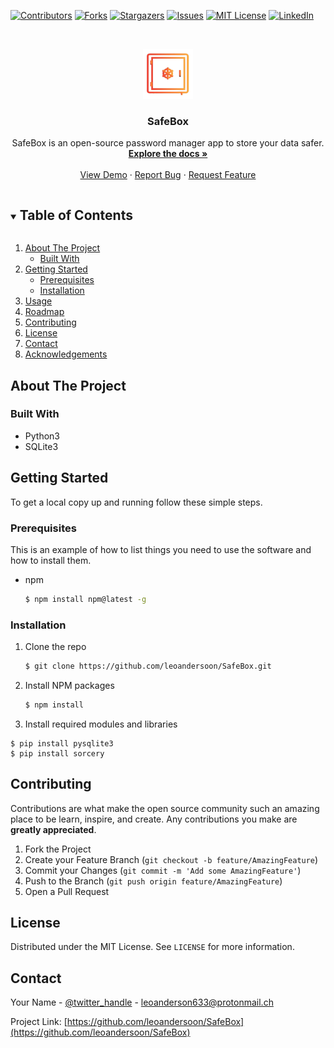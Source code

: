 [![Contributors][contributors-shield]][contributors-url]
[![Forks][forks-shield]][forks-url]
[![Stargazers][stars-shield]][stars-url]
[![Issues][issues-shield]][issues-url]
[![MIT License][license-shield]][license-url]
[![LinkedIn][linkedin-shield]][linkedin-url]



<!-- PROJECT LOGO -->
<br />
<p align="center">
  <a href="https://github.com/leoandersoon/SafeBox">
    <img src="images/logo.png" alt="Logo" width="80" height="80">
  </a>

  <h3 align="center">SafeBox</h3>

  <p align="center">
    SafeBox is an open-source password manager app to store your data safer.
    <br />
    <a href="https://github.com/leoandersoon/SafeBox"><strong>Explore the docs »</strong></a>
    <br />
    <br />
    <a href="https://github.com/leoandersoon/SafeBox">View Demo</a>
    ·
    <a href="https://github.com/leoandersoon/SafeBox/issues">Report Bug</a>
    ·
    <a href="https://github.com/leoandersoon/SafeBox/issues">Request Feature</a>
  </p>
</p>



<!-- TABLE OF CONTENTS -->
<details open="open">
  <summary><h2 style="display: inline-block">Table of Contents</h2></summary>
  <ol>
    <li>
      <a href="#about-the-project">About The Project</a>
      <ul>
        <li><a href="#built-with">Built With</a></li>
      </ul>
    </li>
    <li>
      <a href="#getting-started">Getting Started</a>
      <ul>
        <li><a href="#prerequisites">Prerequisites</a></li>
        <li><a href="#installation">Installation</a></li>
      </ul>
    </li>
    <li><a href="#usage">Usage</a></li>
    <li><a href="#roadmap">Roadmap</a></li>
    <li><a href="#contributing">Contributing</a></li>
    <li><a href="#license">License</a></li>
    <li><a href="#contact">Contact</a></li>
    <li><a href="#acknowledgements">Acknowledgements</a></li>
  </ol>
</details>



<!-- ABOUT THE PROJECT -->
## About The Project


### Built With

* Python3
* SQLite3


<!-- GETTING STARTED -->
## Getting Started

To get a local copy up and running follow these simple steps.

### Prerequisites

This is an example of how to list things you need to use the software and how to install them.
* npm
  ```sh
  $ npm install npm@latest -g
  ```

### Installation

1. Clone the repo
   ```sh
   $ git clone https://github.com/leoandersoon/SafeBox.git
   ```
2. Install NPM packages
   ```sh
   $ npm install
   ```
3. Install required modules and libraries
  ```
  $ pip install pysqlite3
  $ pip install sorcery
  ```

<!-- CONTRIBUTING -->
## Contributing

Contributions are what make the open source community such an amazing place to be learn, inspire, and create. Any contributions you make are **greatly appreciated**.

1. Fork the Project
2. Create your Feature Branch (`git checkout -b feature/AmazingFeature`)
3. Commit your Changes (`git commit -m 'Add some AmazingFeature'`)
4. Push to the Branch (`git push origin feature/AmazingFeature`)
5. Open a Pull Request



<!-- LICENSE -->
## License

Distributed under the MIT License. See `LICENSE` for more information.



<!-- CONTACT -->
## Contact

Your Name - [@twitter_handle](https://twitter.com/leoandersoon) - leoanderson633@protonmail.ch

Project Link: [https://github.com/leoandersoon/SafeBox](https://github.com/leoandersoon/SafeBox)





<!-- MARKDOWN LINKS & IMAGES -->
<!-- https://www.markdownguide.org/basic-syntax/#reference-style-links -->
[contributors-shield]: https://img.shields.io/github/contributors/leoandersoon/SafeBox.svg?style=for-the-badge
[contributors-url]: https://github.com/leoandersoon/SafeBox/graphs/contributors
[forks-shield]: https://img.shields.io/github/forks/leoandersoon/SafeBox.svg?style=for-the-badge
[forks-url]: https://github.com/leoandersoon/SafeBox/network/members
[stars-shield]: https://img.shields.io/github/stars/leoandersoon/SafeBox.svg?style=for-the-badge
[stars-url]: https://github.com/leoandersoon/SafeBox/stargazers
[issues-shield]: https://img.shields.io/github/issues/leoandersoon/SafeBox.svg?style=for-the-badge
[issues-url]: https://github.com/leoandersoon/SafeBox/issues
[license-shield]: https://img.shields.io/github/license/leoandersoon/SafeBox.svg?style=for-the-badge
[license-url]: https://github.com/leoandersoon/SafeBox/blob/master/LICENSE.txt
[linkedin-shield]: https://img.shields.io/badge/-LinkedIn-black.svg?style=for-the-badge&logo=linkedin&colorB=555
[linkedin-url]: https://linkedin.com/in/leoandersoon
